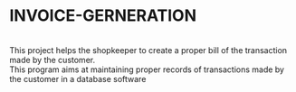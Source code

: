 # INVOICE-GERNERATION
<br>
 This project helps the shopkeeper to create a proper bill of the transaction made by the customer.<br> 
 This program aims at maintaining proper records of transactions made by the customer in a database software
